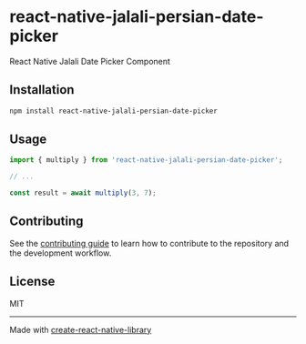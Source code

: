 # react-native-jalali-persian-date-picker

React Native Jalali Date Picker Component

## Installation

```sh
npm install react-native-jalali-persian-date-picker
```

## Usage

```js
import { multiply } from 'react-native-jalali-persian-date-picker';

// ...

const result = await multiply(3, 7);
```

## Contributing

See the [contributing guide](CONTRIBUTING.md) to learn how to contribute to the repository and the development workflow.

## License

MIT

---

Made with [create-react-native-library](https://github.com/callstack/react-native-builder-bob)
